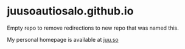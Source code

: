# juusoautiosalo.github.io
Empty repo to remove redirections to new repo that was named this.

My personal homepage is available at [juu.so](https://juu.so)
